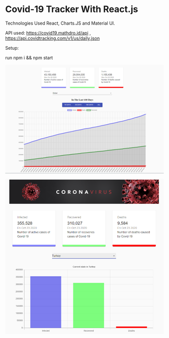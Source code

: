 # Covid-19 Tracker With React.js



Technologies Used React, Charts.JS and Material UI.



API used: https://covid19.mathdro.id/api ,  https://api.covidtracking.com/v1/us/daily.json

Setup:

run npm i && npm start


![Global Data](https://raw.githubusercontent.com/aydincavid/Covid-19-tracker-with-React.js-/main/lastChart.PNG)

![Country Data](https://raw.githubusercontent.com/aydincavid/Covid-19-tracker-with-React.js-/main/turkeyData.PNG)

